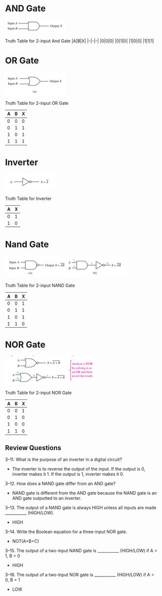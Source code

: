 # AND Gate

![Alt text](image.png)


Truth Table for 2-input And Gate
|A|B|X|
|-|-|-|
|0|0|0|
|0|1|0|
|1|0|0|
|1|1|1|

# OR Gate
![Alt text](image-1.png)

Truth Table for 2-input OR Gate

|A|B|X|
|-|-|-|
|0|0|0|
|0|1|1|
|1|0|1|
|1|1|1|

# Inverter

![Alt text](image-2.png)

Truth Table for Inverter

|A|X|
|-|-|
|0|1|
|1|0|

# Nand Gate

![Alt text](image-5.png)

Truth Table for 2-input NAND Gate

|A|B|X|
|-|-|-|
|0|0|1|
|0|1|1|
|1|0|1|
|1|1|0|

# NOR Gate

![Alt text](image-4.png)

Truth Table for 2-input NOR Gate

|A|B|X|
|-|-|-|
|0|0|1|
|0|1|0|
|1|0|0|
|1|1|0|

## Review Questions

3–11. What is the purpose of an inverter in a digital circuit?

- The inverter is to reverse the output of the input. If the output is 0, inverter makes it 1. If the output is 1, inverter makes it 0.

3–12. How does a NAND gate differ from an AND gate?

- NAND gate is different from the AND gate because the NAND gate is an AND gate outputted to an inverter.

3–13. The output of a NAND gate is always HIGH unless all inputs are
made ___________ (HIGH/LOW).

- HIGH

3–14. Write the Boolean equation for a three-input NOR gate.

- NOT(A+B+C)

3–15. The output of a two-input NAND gate is ___________ (HIGH/LOW) if A = 1, B = 0

- HIGH

3–16. The output of a two-input NOR gate is ___________ (HIGH/LOW) if A = 0, B = 1

- LOW